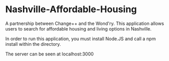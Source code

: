 # Nashville-Affordable-Housing
A partnership between Change++ and the Wond'ry. This application allows users to search for affordable housing and living options in Nashville. 

In order to run this application, you must install Node.JS and call a npm install within the directory. 

The server can be seen at localhost:3000